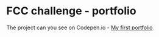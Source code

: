 # FCC challenge - portfolio

The project can you see on Codepen.io - <a href="https://codepen.io/HighFlyer/full/WRvJqv/">My first portfolio</a>
